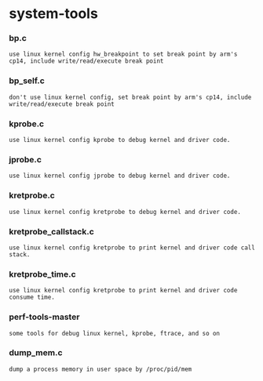 ﻿# system-tools

### bp.c 
    use linux kernel config hw_breakpoint to set break point by arm's cp14, include write/read/execute break point
### bp_self.c
    don't use linux kernel config, set break point by arm's cp14, include write/read/execute break point
### kprobe.c
    use linux kernel config kprobe to debug kernel and driver code.
### jprobe.c
    use linux kernel config jprobe to debug kernel and driver code.
### kretprobe.c
    use linux kernel config kretprobe to debug kernel and driver code.
### kretprobe_callstack.c
    use linux kernel config kretprobe to print kernel and driver code call stack.
### kretprobe_time.c
    use linux kernel config kretprobe to print kernel and driver code consume time.
### perf-tools-master
    some tools for debug linux kernel, kprobe, ftrace, and so on
### dump_mem.c 
    dump a process memory in user space by /proc/pid/mem
